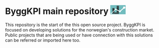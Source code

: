 # **ByggKPI main repository** <img src="Documents/ByggKPI Logo.jpg" alt="ByggKPI Logo" style="width: 50px" />  

This repository is the start of the this open source project. ByggKPI is focused on developing solutions for the norwegian's construction market. Public projects that are being used or have connection with this solutions can be referred or imported here too.
